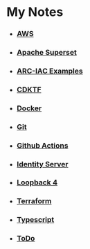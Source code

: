 # My Notes

* ### [AWS](./AWS/README.md)
* ### [Apache Superset](./Superset/README.md)
* ### [ARC-IAC Examples](./arc-iac-examples/README.md)
* ### [CDKTF](./CDKTF/README.md)
* ### [Docker](./Docker/README.md)
* ### [Git](GIT/README.md)
* ### [Github Actions](GIT-ACTIONS/README.md)
* ### [Identity Server](./IdentityServer/README.md)
* ### [Loopback 4](./Loopback4/README.md)
* ### [Terraform](./Terraform/README.md)
* ### [Typescript](./Typescript/README.md)
* ### [ToDo](./todo.md)